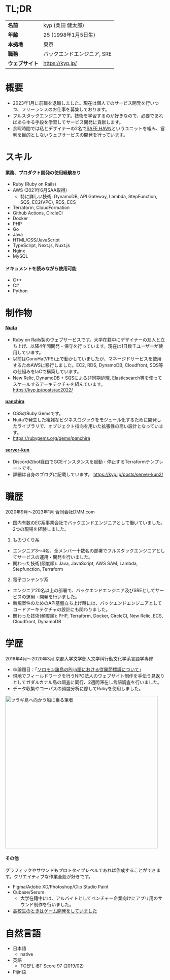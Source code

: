 # TL;DR

|||
|---|---|
|**名前**|kyp (栗田 健太郎)|
|**年齢**|25 (1998年1月5日生)|
|**本拠地**|東京|
|**職務**|バックエンドエンジニア, SRE|
|**ウェブサイト**|https://kyp.jp/|

# 概要
- 2023年1月に前職を退職しました。現在は個人でのサービス開発を行いつつ、フリーランスのお仕事を募集しております。
- フルスタックエンジニアです。技術を学習するのが好きなので、必要であればあらゆる手段を学習してサービス開発に貢献します。
- 余暇時間では私とデザイナーの2名で[SAFE HAVN](https://safehavn.dev/)というユニットを組み、営利を目的としないウェブサービスの開発を行っています。

# スキル
#### 業務、プロダクト開発の使用経験あり
- Ruby (Ruby on Rails)
- AWS (2021年6月SAA取得)
  - 特に詳しい技術: DynamoDB, API Gateway, Lambda, StepFunction, SQS, EC2(VPC), RDS, ECS 
- Terraform, CloudFormation
- Github Actions, CircleCI
- Docker
- PHP
- Go
- Java
- HTML/CSS/JavaScript
- TypeScript, Next.js, Nuxt.js
- Nginx
- MySQL

#### ドキュメントを読みながら使用可能
- C++
- C#
- Python

# 制作物
#### [Nuita](https://nuita.net/)
- Ruby on Rails製のウェブサービスです。大学在籍中にデザイナーの友人と立ち上げ、以降4年間開発・保守を行っています。現在は1日数千ユーザーが使用しています。
- 以前はConoHa(VPS)上で動かしていましたが、マネージドサービスを使用するためAWSに移行しました。EC2, RDS, DynamoDB, Cloudfront, SQS等の仕組みをIaCで構築しています。
- New Relic, DynamoDB + SQSによる非同期処理, Elasticsearch等を使ってスケールするアーキテクチャを組んでいます。 https://kyp.jp/posts/ac2022/

#### [panchira](https://github.com/nuita/panchira)
- OSSのRuby Gemsです。
- Nuitaで発生した複雑なビジネスロジックをモジュール化するために開発したライブラリで、オブジェクト指向を用いた拡張性の高い設計となっています。
- https://rubygems.org/gems/panchira

#### [server-kun](https://github.com/kypkyp/server-kun)
- Discordのbot経由でGCEインスタンスを起動・停止するTerraformテンプレートです。
- 詳細は自身のブログに記載しています。 https://kyp.jp/posts/server-kun2/

# 職歴
2020年9月～2023年1月 合同会社DMM.com
- 国内有数のEC系事業会社でバックエンドエンジニアとして働いていました。2つの現場を経験しました。
1. ものづくり系
  - エンジニア3〜4名、全メンバー十数名の部署でフルスタックエンジニアとしてサービスの運用・開発を行いました。
  - 関わった技術(頻度順): Java, JavaScript, AWS SAM, Lambda, Stepfunction, Terraform
2. 電子コンテンツ系
  - エンジニア20名以上の部署で、バックエンドエンジニア及びSREとしてサービスの運用・開発を行いました。
  - 新規案件のためのAPI基盤立ち上げ時には、バックエンドエンジニアとしてコードアーキテクチャの設計にも関わりました。
  - 関わった技術(頻度順): PHP, Terraform, Docker, CircleCI, New Relic, ECS, Cloudfront, DynamoDB

# 学歴
2016年4月～2020年3月 京都大学文学部人文学科行動文化学系言語学専修
- 卒論題目：「[ソロモン諸島のPijin語における従属節標識について](https://github.com/kypkyp/sotsuron)」
- 現地でフィールドワークを行うNPO法人のウェブサイト制作を手伝う見返りとしてガダルカナル島の調査に同行、2週間滞在し言語調査を行いました。
- データ収集やコーパスの頻度分析に際してRubyを使用しました。

<img alt="ツラギ島へ向かう船に乗る筆者" src="https://kypprivate.s3-ap-northeast-1.amazonaws.com/kyp_on_ship.jpg" width="480px">

#### その他

グラフィックやサウンドもプロトタイプレベルであれば作成することができます。クリエイティブな作業全般が好きです。

- Figma/Adobe XD/Photoshop/Clip Studio Paint
- Cubase/Serum
  - 大学在籍中には、アルバイトとしてベンチャー企業向けにアプリ用のサウンド制作を行いました。
- [高校生のときはゲーム開発をしていました](https://kyp.hatenablog.com/entry/2015/12/25/013344)

# 自然言語
- 日本語
  - native
- 英語
  - TOEFL iBT Score 97 (2019/02)
- Pijin語
